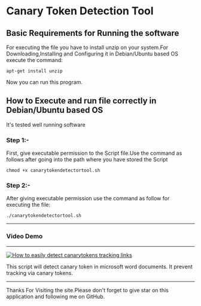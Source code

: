 <!DOCTYPE html>
<h1>Canary Token Detection Tool</h1>
<h2>Basic Requirements for Running the software</h2>
<p>For executing the file you have to install unzip on your system.For Downloading,Installing and Configuring it in Debian/Ubuntu based OS execute the command:</p>
<code>apt-get install unzip</code>
<p>Now you can run this program.</p>
<h2>How to Execute and run file correctly in Debian/Ubuntu based OS</h2>
<p>It's tested well running software</p>
<h3>Step 1:-</h3><p>First, give executable permission to the Script file.Use the command as follows after going into the path where you have stored the Script</p>
<code>chmod +x canarytokendetectortool.sh</code>
<h3>Step 2:-</h3><p>After giving executable permission use the command as follow for executing the file:</p>
<code>./canarytokendetectortool.sh</code>
<hr>
<h3>Video Demo</h3>
<hr>
<p class="unchanged rich-diff-level-one"><a href="https://www.youtube.com/watch?v=0lc6tL-UTpo" rel="nofollow"><img src="https://camo.githubusercontent.com/a91f85e5b1409d972e9b0f0187d7cfd3e29770ac/68747470733a2f2f696d672e796f75747562652e636f6d2f76692f45705463786f41684b79492f302e6a7067" alt="How to easily detect canarytokens tracking links" data-canonical-src="https://img.youtube.com/vi/EpTcxoAhKyI/0.jpg" style="max-width:100%;"></a></p>
<p>This script will detect canary token in microsoft word documents. It prevent tracking via canary tokens.</p>
<hr>
<p>Thanks For Visiting the site.Please don't forget to give star on this application and following me on GitHub.</p>
</html>
